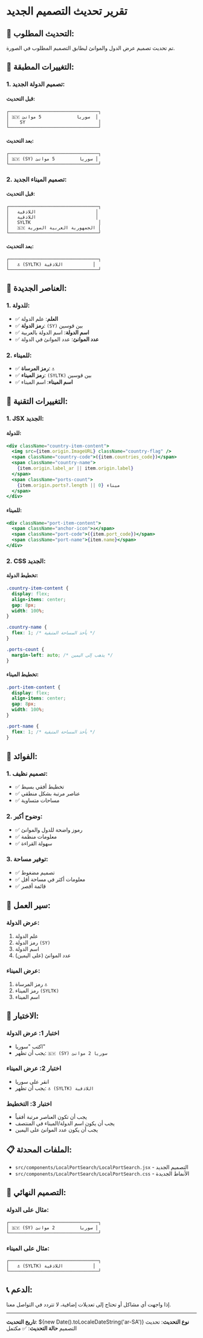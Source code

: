 # تقرير تحديث التصميم الجديد

## 🎨 التحديث المطلوب:

تم تحديث تصميم عرض الدول والموانئ ليطابق التصميم المطلوب في الصورة.

## 🔧 التغييرات المطبقة:

### **1. تصميم الدولة الجديد:**

#### **قبل التحديث:**
```
┌─────────────────────────────────┐
│ 🇸🇾 سوريا             5 موانئ  │
│    SY                           │
└─────────────────────────────────┘
```

#### **بعد التحديث:**
```
┌─────────────────────────────────┐
│ 🇸🇾 (SY) سوريا         5 موانئ │
└─────────────────────────────────┘
```

### **2. تصميم الميناء الجديد:**

#### **قبل التحديث:**
```
┌─────────────────────────────────┐
│   اللاذقية                      │
│   اللاذقية                      │
│   SYLTK                         │
│   🇸🇾 الجمهورية العربية السورية │
└─────────────────────────────────┘
```

#### **بعد التحديث:**
```
┌─────────────────────────────────┐
│   ⚓ (SYLTK) اللاذقية           │
└─────────────────────────────────┘
```

## 🎨 العناصر الجديدة:

### **1. للدولة:**
- ✅ **العلم**: علم الدولة
- ✅ **رمز الدولة**: `(SY)` بين قوسين
- ✅ **اسم الدولة**: اسم الدولة بالعربية
- ✅ **عدد الموانئ**: عدد الموانئ في الدولة

### **2. للميناء:**
- ✅ **رمز المرساة**: `⚓` 
- ✅ **رمز الميناء**: `(SYLTK)` بين قوسين
- ✅ **اسم الميناء**: اسم الميناء

## 🔧 التغييرات التقنية:

### **1. JSX الجديد:**

#### **للدولة:**
```jsx
<div className="country-item-content">
  <img src={item.origin.ImageURL} className="country-flag" />
  <span className="country-code">({item.countries_code})</span>
  <span className="country-name">
    {item.origin.label_ar || item.origin.label}
  </span>
  <span className="ports-count">
    {item.origin.ports?.length || 0} ميناء
  </span>
</div>
```

#### **للميناء:**
```jsx
<div className="port-item-content">
  <span className="anchor-icon">⚓</span>
  <span className="port-code">({item.port_code})</span>
  <span className="port-name">{item.name}</span>
</div>
```

### **2. CSS الجديد:**

#### **تخطيط الدولة:**
```css
.country-item-content {
  display: flex;
  align-items: center;
  gap: 8px;
  width: 100%;
}

.country-name {
  flex: 1; /* يأخذ المساحة المتبقية */
}

.ports-count {
  margin-left: auto; /* يذهب إلى اليمين */
}
```

#### **تخطيط الميناء:**
```css
.port-item-content {
  display: flex;
  align-items: center;
  gap: 8px;
  width: 100%;
}

.port-name {
  flex: 1; /* يأخذ المساحة المتبقية */
}
```

## 🎯 الفوائد:

### **1. تصميم نظيف:**
- ✅ تخطيط أفقي بسيط
- ✅ عناصر مرتبة بشكل منطقي
- ✅ مساحات متساوية

### **2. وضوح أكبر:**
- ✅ رموز واضحة للدول والموانئ
- ✅ معلومات منظمة
- ✅ سهولة القراءة

### **3. توفير مساحة:**
- ✅ تصميم مضغوط
- ✅ معلومات أكثر في مساحة أقل
- ✅ قائمة أقصر

## 🔄 سير العمل:

### **عرض الدولة:**
1. علم الدولة
2. رمز الدولة `(SY)`
3. اسم الدولة
4. عدد الموانئ (على اليمين)

### **عرض الميناء:**
1. رمز المرساة `⚓`
2. رمز الميناء `(SYLTK)`
3. اسم الميناء

## 🧪 الاختبار:

### **اختبار 1: عرض الدولة**
- اكتب "سوريا"
- يجب أن تظهر: `🇸🇾 (SY) سوريا 2 موانئ`

### **اختبار 2: عرض الميناء**
- انقر على سوريا
- يجب أن تظهر: `⚓ (SYLTK) اللاذقية`

### **اختبار 3: التخطيط**
- يجب أن تكون العناصر مرتبة أفقياً
- يجب أن يكون اسم الدولة/الميناء في المنتصف
- يجب أن يكون عدد الموانئ على اليمين

## 📋 الملفات المحدثة:

- `src/components/LocalPortSearch/LocalPortSearch.jsx` - التصميم الجديد
- `src/components/LocalPortSearch/LocalPortSearch.css` - الأنماط الجديدة

## 🎨 التصميم النهائي:

### **مثال على الدولة:**
```
┌─────────────────────────────────┐
│ 🇸🇾 (SY) سوريا         2 موانئ │
└─────────────────────────────────┘
```

### **مثال على الميناء:**
```
┌─────────────────────────────────┐
│   ⚓ (SYLTK) اللاذقية           │
└─────────────────────────────────┘
```

## 📞 الدعم:

إذا واجهت أي مشاكل أو تحتاج إلى تعديلات إضافية، لا تتردد في التواصل معنا.

---

**تاريخ التحديث**: ${new Date().toLocaleDateString('ar-SA')}
**نوع التحديث**: تحديث التصميم
**حالة التحديث**: ✅ مكتمل



